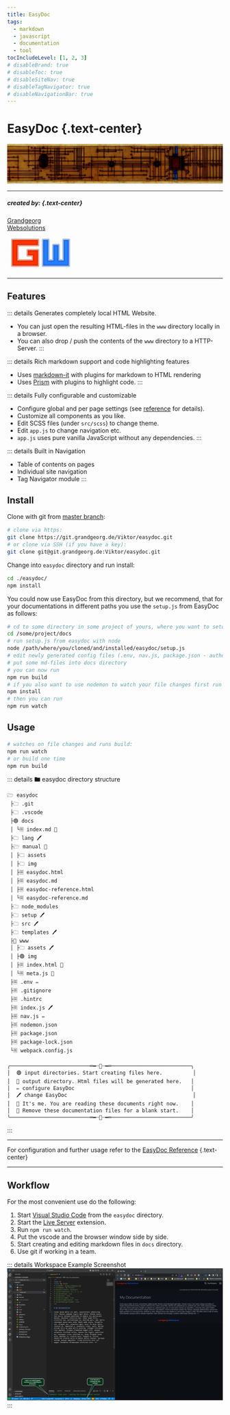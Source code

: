 ```yaml
---
title: EasyDoc
tags:
  - markdown
  - javascript
  - documentation
  - tool
tocIncludeLevel: [1, 2, 3]
# disableBrand: true
# disableToc: true
# disableSiteNav: true
# disableTagNavigator: true
# disableNavigationBar: true
---
```


# EasyDoc {.text-center}

![EasyDoc](img/easydoc-banner.png)

---
  
##### _created by:_ {.text-center}

<!-- BRAND HTML -->
<a class="brand-link" href="https://grandgeorg.de">
  <div class="brand">Grandgeorg</div>
  <div class="brand-second">Websolutions</div>
</a>

<svg width="156" height="84" viewBox="0 0 52 28" class="logo gw-logo" style="margin-top:0.5rem">
  <path style="fill:#ff3300;stroke:#bf260066;stroke-width:2px;stroke-linecap:butt;stroke-linejoin:round;stroke-opacity:1" d="M 24,4 H 4 V 24 H 24 V 12 h -8 v 4 h 4 v 4 H 8 V 8 h 16 z"/>
  <path style="fill:#267dff;stroke:#1d5ebf66;stroke-width:2px;stroke-linecap:butt;stroke-linejoin:round;stroke-opacity:1" d="M 48,4 V 24 H 28 V 4 h 4 v 16 h 4 V 8 h 4 v 12 h 4 V 4 Z" />
</svg>
<!-- :BRAND HTML -->

---

## Features

::: details Generates completely local HTML Website.
-	You can just open the resulting HTML-files in the ```www``` directory locally in a browser. 
-	You can also drop / push the contents of the ```www``` directory to a HTTP-Server.
:::

::: details Rich markdown support and code highlighting features
- Uses [markdown-it](https://github.com/markdown-it/markdown-it) with plugins for markdown to HTML rendering
- Uses [Prism](https://prismjs.com/) with plugins to highlight code.
:::

::: details Fully configurable and customizable
- Configure global and per page settings (see [reference](easydoc-reference.html) for details).
- Customize all components as you like.
- Edit SCSS files (under ```src/scss```) to change theme.
- Edit ```app.js``` to change navigation etc.
- ```app.js``` uses pure vanilla JavaScript without any dependencies.
:::

::: details Built in Navigation
- Table of contents on pages
- Individual site navigation
- Tag Navigator module
:::



## Install

Clone with git from [master branch](https://git.grandgeorg.de/Viktor/easydoc):

```bash
# clone via https:
git clone https://git.grandgeorg.de/Viktor/easydoc.git
# or clone via SSH (if you have a key):
git clone git@git.grandgeorg.de:Viktor/easydoc.git
```

Change into `easydoc` directory and run install:

```bash
cd ./easydoc/
npm install
```
You could now use EasyDoc from this directory, but we recommend, that for your documentations in different paths you use the ```setup.js``` from EasyDoc as follows:

```bash
# cd to some directory in some project of yours, where you want to setup your documentation with EasyDoc
cd /some/project/docs
# run setup.js from easydoc with node
node /path/where/you/cloned/and/installed/easydoc/setup.js
# edit newly generated config files (.env, nav.js, package.json - author, description, keywords) in /some/project/docs ...
# put some md-files into docs directory
# you can now run
npm run build
# if you also want to use nodemon to watch your file changes first run
npm install
# then you can run
npm run watch
```

## Usage

```bash
# watches on file changes and runs build:
npm run watch
# or build one time
npm run build
```

::: details 🖿 easydoc directory structure
```filetree
🗁 easydoc
 ├🗀 .git
 ├🗀 .vscode
 ├🟢 docs
 │ └🗏 index.md 🖤
 ├🗀 lang 🖊️
 ├🗁 manual 📌
 │ ├🗀 assets
 │ ├🗀 img
 │ ├🗏 easydoc.html
 │ ├🗏 easydoc.md
 │ ├🗏 easydoc-reference.html
 │ └🗏 easydoc-reference.md 
 ├🗀 node_modules
 ├🗀 setup 🖊️
 ├🗀 src 🖊️
 ├🗀 templates 🖊️
 ├🔵 www
 │ ├🗀 assets 🖊️
 │ ├🟢 img
 │ ├🗏 index.html 🖤
 │ └🗏 meta.js 🖤
 ├🗏 .env ✏️
 ├🗏 .gitignore
 ├🗏 .hintrc
 ├🗏 index.js 🖊️
 ├🗏 nav.js ✏️
 ├🗏 nodemon.json
 ├🗏 package.json
 ├🗏 package-lock.json
 └🗏 webpack.config.js

╭──────────────────────────═━┈💬┈━═──────────────────────────╮
│  🟢 input directories. Start creating files here.          │
│  🔵 output directory. Html files will be generated here.   │
│  ✏️ configure EasyDoc                                      │
│  🖊️ change EasyDoc                                         │
│  📌 It's me. You are reading these documents right now.    │
│  🖤 Remove these documentation files for a blank start.    │
╰──────────────────────────═━┈💬┈━═──────────────────────────╯
```
:::



--------------------------------------------------------------------------------
For configuration and further usage refer to the [EasyDoc Reference](easydoc-reference.html) {.text-center}

--------------------------------------------------------------------------------

## Workflow

For the most convenient use do the following:

1. Start [Visual Studio Code](https://code.visualstudio.com/) from the ```easydoc``` directory.
2. Start the [Live Server](https://marketplace.visualstudio.com/items?itemName=ritwickdey.LiveServer) extension.
3. Run ```npm run watch```.
4. Put the vscode and the browser window side by side.
5. Start creating and editing markdown files in ```docs``` directory.
6. Use git if working in a team.

::: details Workspace Example Screenshot
![EasyDoc workspace example with Visual Studio Code and browser side by side](img/easydoc-manual-workspace.png)
:::

